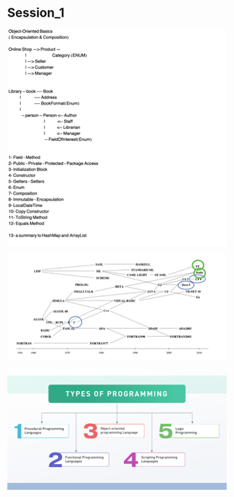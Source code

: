 # Session_1

![alt text](https://github.com/SinaElahimanesh/Session_1/blob/master/syllabus.png?raw=true)

![alt text](https://github.com/SinaElahimanesh/Session_1/blob/master/programming1.png?raw=true)

![alt text](https://github.com/SinaElahimanesh/Session_1/blob/master/programming2.png?raw=true)
